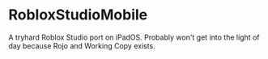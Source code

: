 # RobloxStudioMobile

A tryhard Roblox Studio port on iPadOS. Probably won't get into the light of day because Rojo and Working Copy exists.
